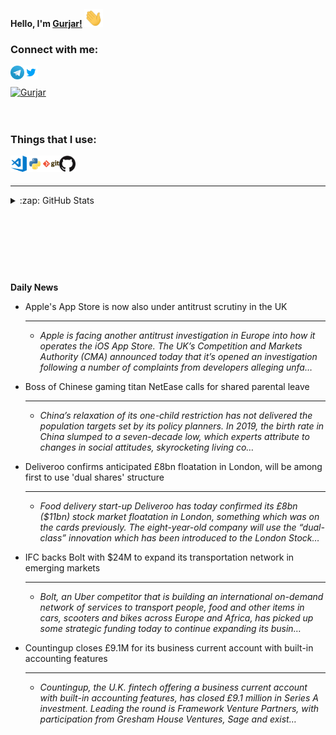 #### Hello, I'm [Gurjar!](https://GurjarKing.github.io) <img src="https://raw.githubusercontent.com/ABSphreak/ABSphreak/master/gifs/Hi.gif" width="30px"></h2>


### Connect with me:

[<img align="left" alt="Gurjar | Telegram" width="22px" src="https://raw.githubusercontent.com/github/explore/80688e429a7d4ef2fca1e82350fe8e3517d3494d/topics/telegram/telegram.png" />][Telegram]
[<img align="left" alt="Gurjar | Twitter" width="22px" src="https://raw.githubusercontent.com/github/explore/80688e429a7d4ef2fca1e82350fe8e3517d3494d/topics/twitter/twitter.png" />][Twitter]
<br >
<br >
<a href="https://github.com/GurjarKing"><img src="https://komarev.com/ghpvc/?username=GurjarKing" alt="Gurjar" /></a> <br />
<br />
<br />
<!-- <br >

![](https://visitor-badge.glitch.me/badge?page_id=GurjarKing)

<br /> -->

### Things that I use:

[<img align="left" alt="Visual Studio Code" width="26px" src="https://raw.githubusercontent.com/github/explore/80688e429a7d4ef2fca1e82350fe8e3517d3494d/topics/visual-studio-code/visual-studio-code.png" />][VSCode]
[<img align="left" alt="Python" width="26px" src="https://raw.githubusercontent.com/github/explore/80688e429a7d4ef2fca1e82350fe8e3517d3494d/topics/python/python.png" />][Python]
[<img align="left" alt="Git" width="26px" src="https://raw.githubusercontent.com/github/explore/80688e429a7d4ef2fca1e82350fe8e3517d3494d/topics/git/git.png" />][Git]
[<img align="left" alt="GitHub" width="26px" src="https://raw.githubusercontent.com/github/explore/78df643247d429f6cc873026c0622819ad797942/topics/github/github.png" />][Github]

<br />
<br />

---
<details>
  <summary>:zap: GitHub Stats</summary>

<img align="left" alt="Gurjar's Github Stats" src="https://github-readme-stats.vercel.app/api?username=GurjarKing&show_icons=true&hide_border=true&count_private=true&include_all_commit=true&theme=algolia" />

</details>

<!-- ### 🔔 My latest tweet
<a href="https://twitter.com/Gurjar_King43" target="_blank">
	<img src="https://github.com/GurjarKing/GurjarKing/raw/master/tweet.png" width="70%" align="center" alt="Click to view on Twitter" title="My latest tweet, as an image"/>
</a> -->
<br>

<pre>

</pre>

<!-- **Quote of the hour:**

{qoth}

~ {qoth_author}
<pre>

</pre> -->
<br>
<pre>


</pre>
<strong>Daily News</strong>
  
  - Apple's App Store is now also under antitrust scrutiny in the UK
     <hr/>
     
      - *Apple is facing another antitrust investigation in Europe into how it operates the iOS App Store. The UK’s Competition and Markets Authority (CMA) announced today that it’s opened an investigation following a number of complaints from developers alleging unfa…*
     
  - Boss of Chinese gaming titan NetEase calls for shared parental leave
      <hr/>
      
      - *China’s relaxation of its one-child restriction has not delivered the population targets set by its policy planners. In 2019, the birth rate in China slumped to a seven-decade low, which experts attribute to changes in social attitudes, skyrocketing living co…*
      
  - Deliveroo confirms anticipated £8bn floatation in London, will be among first to use 'dual shares' structure
      <hr/>
      
      - *Food delivery start-up Deliveroo has today confirmed its £8bn ($11bn) stock market floatation in London, something which was on the cards previously. The eight-year-old company will use the “dual-class” innovation which has been introduced to the London Stock…*
      
  - IFC backs Bolt with $24M to expand its transportation network in emerging markets
      <hr/>
      
      - *Bolt, an Uber competitor that is building an international on-demand network of services to transport people, food and other items in cars, scooters and bikes across Europe and Africa, has picked up some strategic funding today to continue expanding its busin…*
       
  - Countingup closes £9.1M for its business current account with built-in accounting features
      <hr/>
       
       - *Countingup, the U.K. fintech offering a business current account with built-in accounting features, has closed £9.1 million in Series A investment. Leading the round is Framework Venture Partners, with participation from Gresham House Ventures, Sage and exist…*
      

<br />

[VSCode]: https://code.visualstudio.com/
[Python]: https://www.python.org/
[Git]: https://git-scm.com/
[Github]: https://github.com/
[Telegram]: https://t.me/Gurjar_King/
[Twitter]: https://twitter.com/Gurjar_King43/
